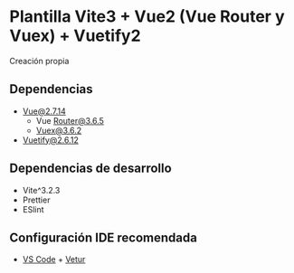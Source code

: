# Plantilla Vite3 + Vue2 (Vue Router y Vuex) + Vuetify2

Creación propia

## Dependencias

-   Vue@2.7.14
    -   Vue Router@3.6.5
    -   Vuex@3.6.2
-   Vuetify@2.6.12

## Dependencias de desarrollo

-   Vite^3.2.3
-   Prettier
-   ESlint

## Configuración IDE recomendada

-   [VS Code](https://code.visualstudio.com/) + [Vetur](https://marketplace.visualstudio.com/items?itemName=Octref.vetur)
